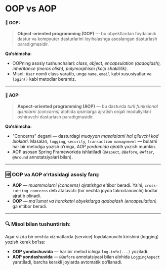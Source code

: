 # OOP vs AOP

#### 🔴 OOP:

> **Object-oriented programming (OOP)** — bu obyektlardan foydalanib dastur va kompyuter dasturlarini loyihalashga asoslangan dasturlash paradigmasidir.

**Qo‘shimcha:**

* OOPning asosiy tushunchalari: *class, object, encapsulation (qadoqlash), inheritance (meros olish), polymorphism (ko‘p shakllilik)*.
* Misol: `User` nomli class yaratib, unga `name`, `email` kabi xususiyatlar va `login()` kabi metodlar beramiz.

---

#### 🔵 AOP:

> **Aspect-oriented programming (AOP)** — bu dasturda *turli funksional qismlarni (concerns)* alohida qismlarga ajratish orqali moduliylikni oshiruvchi dasturlash paradigmasidir.

**Qo‘shimcha:**

* "Concerns" degani — dasturdagi *muayyan masalalarni hal qiluvchi kod bloklari*. Masalan, `logging`, `security`, `transaction management` — bularni har bir metodga yozish o‘rniga, *AOP yordamida ajratib* yozish mumkin.
* AOP asosan Spring Frameworkda ishlatiladi (`@Aspect`, `@Before`, `@After`, `@Around` annotatsiyalari bilan).

---

### 🆚 **OOP va AOP o‘rtasidagi asosiy farq:**

* **AOP** — *muammolarni (concerns) ajratishga* e’tibor beradi. Ya’ni, `cross-cutting concerns` deb ataluvchi (bir nechta joyda takrorlanuvchi) kodlar ajratib olinadi.
* **OOP** — *ma’lumot va harakatni obyektlarga qadoqlash (encapsulation)* ga e’tibor beradi.

---

### 🔍 Misol bilan tushuntirish:

Agar sizda bir nechta xizmatlarda (service) foydalanuvchi kirishini (logging) yozish kerak bo‘lsa:

* **OOP yondashuvida** — har bir metod ichiga `log.info(...)` yoziladi.
* **AOP yondashuvida** — `@Before` annotatsiyasi bilan alohida `LoggingAspect` yaratiladi, barcha kerakli joylarda avtomatik qo‘llanadi.
